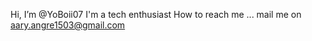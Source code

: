Hi, I’m @YoBoii07
I'm a tech enthusiast
How to reach me ...
mail me on 
aary.angre1503@gmail.com
<!---
YoBoii07/YoBoii07 is a ✨ special ✨ repository because its `README.md` (this file) appears on your GitHub profile.
You can click the Preview link to take a look at your changes.
--->
